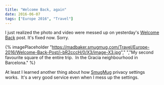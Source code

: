 ```yaml
---
title: "Welcome Back, again"
date: 2016-06-07
tags: ["Europe 2016", "Travel"]
---
```


I just realized the photo and video were messed up on yesterday's [Welcome Back](../welcome-back/) post. It's fixed now. Sorry.

{% imagePlaceholder "https://madbaker.smugmug.com/Travel/Europe-2016/Welcome-Back-Post/i-bR2cccH/0/X3/image-X3.jpg"," ","My second favourite square of the entire trip.  In the Gracia neighbourhood in Barcelona." %}

At least I learned another thing about how [SmugMug](http://www.smugmug.com/) privacy settings works.  It's a very good service even when I mess up the settings.
